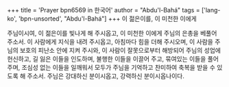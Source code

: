 +++
title = 'Prayer bpn6569 in 한국어'
author = "Abdu'l-Bahá"
tags = ['lang-ko', 'bpn-unsorted', "Abdu'l-Bahá"]
+++
이 젊은이를, 이 미천한 이에게

주님이시여, 이 젊은이를 빛나게 해 주시옵고, 이 미천한 이에게 주님의 은총을 베풀어 주소서. 이 사람에게 지식을 내려 주시옵고, 아침마다 힘을 더해 주시오며, 이 사람을 주님의 보호의 피난소 안에 지켜 주시와, 이 사람이 잘못으로부터 해방되어 주님의 성업에 헌신하고, 길 잃은 이들을 인도하며, 불행한 이들을 이끌어 주고, 묶여있는 이들을 풀어 주며, 조심성 없는 이들을 일깨워서 모두가 주님을 기억하고 찬미하여 축복을 받을 수 있도록 해 주소서. 주님은 강대하신 분이시옵고, 강력하신 분이시옵나이다.
